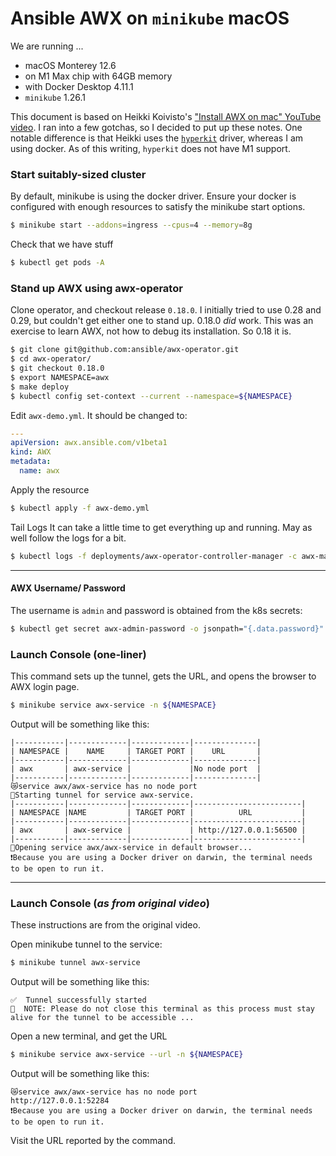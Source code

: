 # Ansible AWX on `minikube` macOS

We are running ...
* macOS Monterey 12.6
* on M1 Max chip with 64GB memory
* with Docker Desktop 4.11.1
* `minikube` 1.26.1

This document is based on Heikki Koivisto's ["Install AWX on mac" YouTube video](https://www.youtube.com/watch?v=yFWQBAPrWQE).
I ran into a few gotchas, so I decided to put up these notes. One notable difference is that Heikki uses the [`hyperkit`](https://github.com/moby/hyperkit#hyperkit) driver, whereas I am using docker. As of this writing, `hyperkit` does not have
M1 support.

### Start suitably-sized cluster

By default, minikube is using the docker driver. Ensure your docker is configured with
enough resources to satisfy the minikube start options.
```bash
$ minikube start --addons=ingress --cpus=4 --memory=8g
```

Check that we have stuff
```bash
$ kubectl get pods -A
```

### Stand up AWX using awx-operator

Clone operator, and checkout release `0.18.0`. I initially tried to use 0.28 and 0.29, but couldn't get either one to stand up.
0.18.0 _did_ work. This was an exercise to learn AWX, not how to debug its installation.
So 0.18 it is.

```bash
$ git clone git@github.com:ansible/awx-operator.git
$ cd awx-operator/
$ git checkout 0.18.0
$ export NAMESPACE=awx
$ make deploy
$ kubectl config set-context --current --namespace=${NAMESPACE}
```

Edit `awx-demo.yml`. It should be changed to:
```yaml
---
apiVersion: awx.ansible.com/v1beta1
kind: AWX
metadata:
  name: awx
```

Apply the resource
```bash
$ kubectl apply -f awx-demo.yml
```

Tail Logs
It can take a little time to get everything up and running. May as well follow the logs for a bit.

```bash
$ kubectl logs -f deployments/awx-operator-controller-manager -c awx-manager
```
---

#### AWX Username/ Password
The username is `admin` and password is obtained from the k8s secrets:
```bash
$ kubectl get secret awx-admin-password -o jsonpath="{.data.password}" | base64 --decode
```

### Launch Console (one-liner)
This command sets up the tunnel, gets the URL, and opens the browser
to AWX login page.
```bash
$ minikube service awx-service -n ${NAMESPACE} 
```
Output will be something like this:
```
|-----------|-------------|-------------|--------------|
| NAMESPACE |    NAME     | TARGET PORT |    URL       |
|-----------|-------------|-------------|--------------|
| awx       | awx-service |             |No node port  |
|-----------|-------------|-------------|--------------|
😿service awx/awx-service has no node port
🏃Starting tunnel for service awx-service.
|-----------|-------------|-------------|------------------------|
| NAMESPACE |NAME         | TARGET PORT |          URL           |
|-----------|-------------|-------------|------------------------|
| awx       | awx-service |             | http://127.0.0.1:56500 |
|-----------|-------------|-------------|------------------------|
🎉Opening service awx/awx-service in default browser...
❗Because you are using a Docker driver on darwin, the terminal needs to be open to run it.
```
----

### Launch Console (_as from original video_)
These instructions are from the original video.

Open minikube tunnel to the service:
```bash
$ minikube tunnel awx-service
```

Output will be something like this:
```
✅  Tunnel successfully started
📌  NOTE: Please do not close this terminal as this process must stay alive for the tunnel to be accessible ...
```

Open a new terminal, and get the URL
```bash
$ minikube service awx-service --url -n ${NAMESPACE}
```
Output will be something like this:
```
😿service awx/awx-service has no node port
http://127.0.0.1:52284
❗Because you are using a Docker driver on darwin, the terminal needs to be open to run it.
```
Visit the URL reported by the command.
